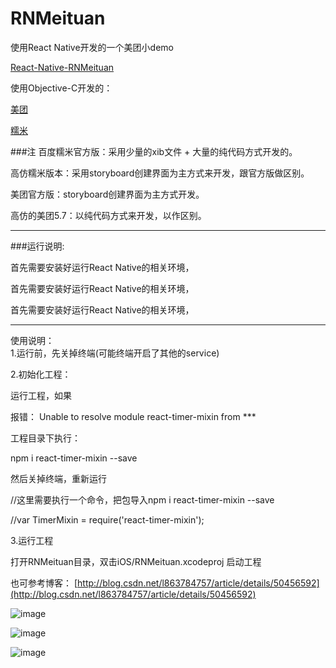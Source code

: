 # RNMeituan
使用React Native开发的一个美团小demo 

[React-Native-RNMeituan](https://github.com/lookingstars/RNMeituan) 

使用Objective-C开发的：

[美团](https://github.com/lookingstars/meituan)

[糯米](https://github.com/lookingstars/nuomi)

###注
百度糯米官方版：采用少量的xib文件 + 大量的纯代码方式开发的。  

高仿糯米版本：采用storyboard创建界面为主方式来开发，跟官方版做区别。  

美团官方版：storyboard创建界面为主方式开发。  

高仿的美团5.7：以纯代码方式来开发，以作区别。  

----

###运行说明:


首先需要安装好运行React Native的相关环境，

首先需要安装好运行React Native的相关环境，

首先需要安装好运行React Native的相关环境，

---



使用说明：  
1.运行前，先关掉终端(可能终端开启了其他的service)  


2.初始化工程：  

运行工程，如果  

报错： Unable to resolve module react-timer-mixin from  ***  

工程目录下执行：  

npm i react-timer-mixin --save  

然后关掉终端，重新运行  

//这里需要执行一个命令，把包导入npm i react-timer-mixin --save  

//var TimerMixin = require('react-timer-mixin');  



3.运行工程  

打开RNMeituan目录，双击iOS/RNMeituan.xcodeproj  启动工程  

也可参考博客：
[http://blog.csdn.net/l863784757/article/details/50456592](http://blog.csdn.net/l863784757/article/details/50456592)  

![image](https://github.com/lookingstars/RNMeituan/blob/master/screenshots/1.png)  


![image](https://github.com/lookingstars/RNMeituan/blob/master/screenshots/2.png)  

![image](https://github.com/lookingstars/RNMeituan/blob/master/screenshots/3.png)  

